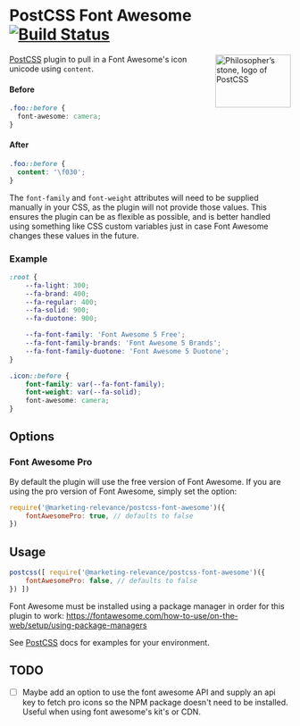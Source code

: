 # PostCSS Font Awesome [![Build Status][ci-img]][ci]

<img align="right" width="135" height="95"
     title="Philosopher’s stone, logo of PostCSS"
     src="http://postcss.github.io/postcss/logo-leftp.svg">

[PostCSS] plugin to pull in a Font Awesome's icon unicode using `content`.

[PostCSS]: https://github.com/marketing-relevance/postcss-font-awesome
[ci-img]:  https://github.com/marketing-relevance/postcss-font-awesome/workflows/Build/badge.svg
[ci]:      https://github.com/marketing-relevance/postcss-font-awesome/actions

#### Before
```css
.foo::before {
  font-awesome: camera;
}
```

#### After
```css
.foo::before {
  content: '\f030';
}
```

The `font-family` and `font-weight` attributes will need to be supplied manually in your CSS, as the plugin will not provide those values.
This ensures the plugin can be as flexible as possible, and is better handled using something like CSS custom variables just in case Font Awesome changes these values in the future.

### Example
```css
:root {
    --fa-light: 300;
    --fa-brand: 400;
    --fa-regular: 400;
    --fa-solid: 900;
    --fa-duotone: 900;

    --fa-font-family: 'Font Awesome 5 Free';
    --fa-font-family-brands: 'Font Awesome 5 Brands';
    --fa-font-family-duotone: 'Font Awesome 5 Duotone';
}

.icon::before {
    font-family: var(--fa-font-family);
    font-weight: var(--fa-solid);
    font-awesome: camera;
}
```

## Options

### Font Awesome Pro
By default the plugin will use the free version of Font Awesome. If you are using the pro version of Font Awesome, simply set the option:
```js
require('@marketing-relevance/postcss-font-awesome')({
    fontAwesomePro: true, // defaults to false
})
```

## Usage

```js
postcss([ require('@marketing-relevance/postcss-font-awesome')({
    fontAwesomePro: false, // defaults to false
}) ])
```

Font Awesome must be installed using a package manager in order for this plugin to work: https://fontawesome.com/how-to-use/on-the-web/setup/using-package-managers

See [PostCSS] docs for examples for your environment.

## TODO

- [ ] Maybe add an option to use the font awesome API and supply an api key to fetch pro icons so the NPM package doesn't need to be installed. Useful when using font awesome's kit's or CDN.
